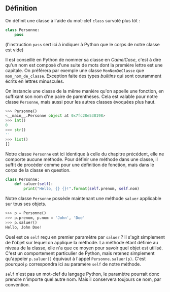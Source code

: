 ## Définition

On définit une classe à l'aide du mot-clef `class` survolé plus tôt :

```python
class Personne:
    pass
```

(l'instruction `pass` sert ici à indiquer à Python que le corps de notre classe est vide)

Il est conseillé en Python de nommer sa classe en *CamelCase*, c'est à dire qu'un nom est composé d'une suite de mots dont la première lettre est une capitale. On préférera par exemple une classe `MonNomDeClasse` que `mon_nom_de_classe`.
Exception faite des types *builtins* qui sont couramment écrits en lettres minuscules.

On instancie une classe de la même manière qu'on appelle une fonction, en suffixant son nom d'ne paire de parenthèses.
Cela est valable pour notre classe `Personne`, mais aussi pour les autres classes évoquées plus haut.

```python
>>> Personne()
<__main__.Personne object at 0x7fc28e538198>
>>> int()
0
>>> str()
''
>>> list()
[]
```

Notre classe `Personne` est ici identique à celle du chapitre précédent, elle ne comporte aucune méthode.
Pour définir une méthode dans une classe, il suffit de procéder comme pour une définition de fonction, mais dans le corps de la classe en question.

```python
class Personne:
    def saluer(self):
        print("Hello, {} {}!".format(self.prenom, self.nom)
```

Notre classe `Personne` possède maintenant une méthode `saluer` applicable sur tous ses objets.

```python
>>> p = Personne()
>>> p.prenom, p.nom = 'John', 'Doe'
>>> p.saluer()
Hello, John Doe!
```

Quel est ce `self` reçu en premier paramètre par `saluer` ? Il s'agit simplement de l'objet sur lequel on applique la méthode.
La méthode étant définie au niveau de la classe, elle n'a que ce moyen pour savoir quel objet est utilisé.
C'est un comportement particulier de Python, mais retenez simplement qu'appeler `p.saluer()` équivaut à l'appel `Personne.saluer(p)`. C'est pourquoi `p` correspondra ici au paramère `self` de notre méthode.

`self` n'est pas un mot-clef du langage Python, le paramètre pourrait donc prendre n'importe quel autre nom. Mais il conservera toujours ce nom, par convention.
